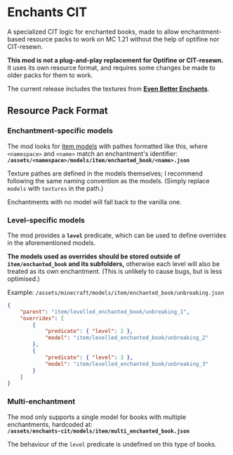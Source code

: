 # Enchants CIT
A specialized CIT logic for enchanted books, made to allow enchantment-based resource packs to work on MC 1.21 without the help of optifine nor CIT-resewn.

**This mod is not a plug-and-play replacement for Optifine or CIT-resewn.**
It uses its own resource format, and requires some changes be made to older packs for them to work.

The current release includes the textures from [**Even Better Enchants**](https://modrinth.com/resourcepack/even-better-enchants).

## Resource Pack Format

### Enchantment-specific models
The mod looks for [item models](https://minecraft.wiki/w/Model#Item_models) with pathes formatted like this, where `<namespace>` and `<name>` match an enchantment's identifier:  
**`/assets/<namespace>/models/item/enchanted_book/<name>.json`**

Texture pathes are defined in the models themselves; I recommend following the same naming convention as the models. (Simply replace `models` with `textures` in the path.)

Enchantments with no model will fall back to the vanilla one.

### Level-specific models
The mod provides a **`level`** predicate, which can be used to define overrides in the aforementioned models.

**The models used as overrides should be stored outside of `item/enchanted_book` and its subfolders,** otherwise each level will also be treated as its own enchantment. (This is unlikely to cause bugs, but is less optimised.)

Example: `/assets/minecraft/models/item/enchanted_book/unbreaking.json`
```json
{
	"parent": "item/levelled_enchanted_book/unbreaking_1",
	"overrides": [
		{
			"predicate": { "level": 2 },
			"model": "item/levelled_enchanted_book/unbreaking_2"
		},
		{
			"predicate": { "level": 3 },
			"model": "item/levelled_enchanted_book/unbreaking_3"
		}
	]
}
```

### Multi-enchantment
The mod only supports a single model for books with multiple enchantments, hardcoded at:  
**`/assets/enchants-cit/models/item/multi_enchanted_book.json`**

The behaviour of the `level` predicate is undefined on this type of books.
